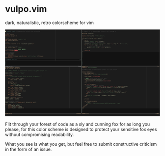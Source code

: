 # vulpo.vim
dark, naturalistic, retro colorscheme for vim

![ruby example using vulpo color scheme](https://raw.githubusercontent.com/dylnmc/i/master/vulpo_scheme.png)

Flit through your forest of code as a sly and cunning fox for as long you please, for this color scheme is designed
to protect your sensitive fox eyes without compromising readability.

What you see is what you get, but feel free to submit constructive criticism in the form of an issue.
